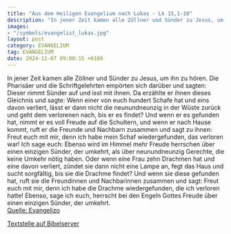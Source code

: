 ```yaml
---
title: "Aus dem Heiligen Evangelium nach Lukas - Lk 15,1-10"
description: "In jener Zeit kamen alle Zöllner und Sünder zu Jesus, um ihn zu hören. Die Pharisäer und die Schriftgelehrten empörten sich darüber und sagten: Dieser nimmt Sünder auf und isst mit ihnen. Da erzählte er ihnen dieses Gleichnis und sagte: Wenn einer von euch hundert Schafe hat und ...."
images:
- "/symbols/evangelist_lukas.jpg"
layout: post
category: EVANGELIUM
tag: EVANGELIUM
date: 2024-11-07 09:00:15 +0100
---
```

In jener Zeit kamen alle Zöllner und Sünder zu Jesus, um ihn zu hören.
Die Pharisäer und die Schriftgelehrten empörten sich darüber und sagten: Dieser nimmt Sünder auf und isst mit ihnen.
Da erzählte er ihnen dieses Gleichnis und sagte:
Wenn einer von euch hundert Schafe hat und eins davon verliert, lässt er dann nicht die neunundneunzig in der Wüste zurück und geht dem verlorenen nach, bis er es findet?
Und wenn er es gefunden hat, nimmt er es voll Freude auf die Schultern,
und wenn er nach Hause kommt, ruft er die Freunde und Nachbarn zusammen und sagt zu ihnen: Freut euch mit mir, denn ich habe mein Schaf wiedergefunden, das verloren war!
Ich sage euch: Ebenso wird im Himmel mehr Freude herrschen über einen einzigen Sünder, der umkehrt, als über neunundneunzig Gerechte, die keine Umkehr nötig haben.<!--more-->
Oder wenn eine Frau zehn Drachmen hat und eine davon verliert, zündet sie dann nicht eine Lampe an, fegt das Haus und sucht sorgfältig, bis sie die Drachme findet?
Und wenn sie diese gefunden hat, ruft sie die Freundinnen und Nachbarinnen zusammen und sagt: Freut euch mit mir, denn ich habe die Drachme wiedergefunden, die ich verloren hatte!
Ebenso, sage ich euch, herrscht bei den Engeln Gottes Freude über einen einzigen Sünder, der umkehrt.<br>
[Quelle: Evangelizo](https://evangeliumtagfuertag.org/DE/gospel)

[Textstelle auf Bibelserver](https://www.bibleserver.com/EU/Lukas15,1-10)
